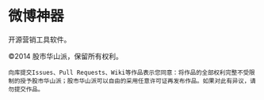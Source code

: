 微博神器
===========
开源营销工具软件。

©2014 股市华山派，保留所有权利。
     

    向库提交Issues、Pull Requests、Wiki等作品表示您同意：将作品的全部权利完整不受限制的授予股市华山派；股市华山派可以自由的采用任意许可证再发布作品。如果对此有异议，请勿提交作品。
